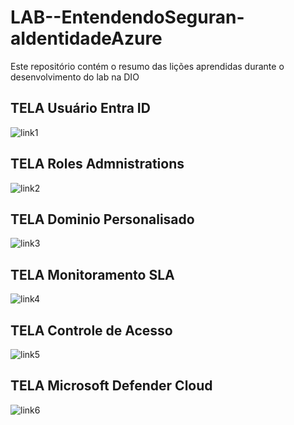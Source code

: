# LAB--EntendendoSeguran-aIdentidadeAzure
Este repositório contém o resumo das lições aprendidas durante o desenvolvimento do lab na DIO

## TELA Usuário Entra ID
![link1]()

## TELA Roles Admnistrations
![link2]()

## TELA Dominio Personalisado
![link3]()

## TELA Monitoramento SLA
![link4]()

## TELA Controle de Acesso
![link5]()

## TELA Microsoft Defender Cloud
![link6]()

